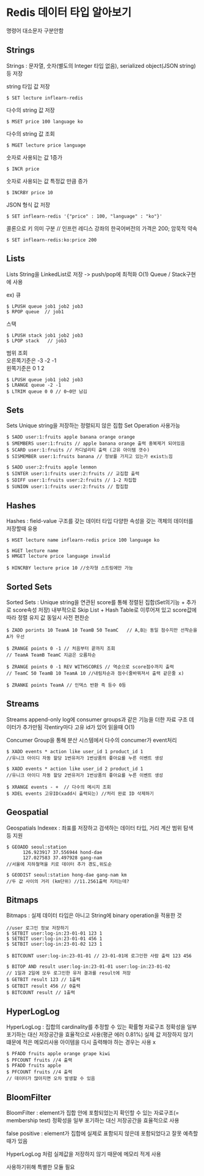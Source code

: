 # Redis 데이터 타입 알아보기

명령어 대소문자 구분안함

## Strings

Strings : 문자열, 숫자(별도의 Integer 타입 없음), serialized object(JSON string)등 저장

string 타입 값 저장

```
$ SET lecture inflearn-redis
```

다수의 string 값 저장

```
$ MSET price 100 language ko
```

다수의 string 값 조회

```
$ MGET lecture price language
```

숫자로 사용되는 값 1증가

```
$ INCR price
```

숫자로 사용되는 값 특정값 만큼 증가

```
$ INCRBY price 10
```

JSON 형식 값 저장

```
$ SET inflearn-redis '{"price" : 100, "language" : "ko"}'
```

콜론으로 키 의미 구분
// 인프런 레디스 강좌의 한국어버전의 가격은 200; 암묵적 약속

```
$ SET inflearn-redis:ko:price 200
```

## Lists

Lists String을 LinkedList로 저장 -> push/pop에 최적화 O(1) Queue / Stack구현에 사용

ex)
큐

```
$ LPUSH queue job1 job2 job3
$ RPOP queue  // job1
```

스택

```
$ LPUSH stack job1 job2 job3
$ LPOP stack   // job3
```

범위 조회 <br>
오른쪽기준은 -3 -2 -1 <br>
왼쪽기준은 0 1 2

```
$ LPUSH queue job1 job2 job3
$ LRANGE queue -2 -1
$ LTRIM queue 0 0 // 0~0만 남김
```

## Sets

Sets Unique string을 저장하는 정렬되지 않은 집합 Set Operation 사용가능

```
$ SADD user:1:fruits apple banana orange orange
$ SMEMBERS user:1:fruits // apple banana orange 출력 중복제거 되어있음
$ SCARD user:1:fruits // 카디널리티 출력 (고유 아이템 갯수)
$ SISMEMBER user:1:fruits banana // 정보를 가지고 있는가 exist느낌

$ SADD user:2:fruits apple lenmon
$ SINTER user:1:fruits user:2:fruits // 교집합 출력
$ SDIFF user:1:fruits user:2:fruits // 1-2 차집합
$ SUNION user:1:fruits user:2:fruits // 합집합
```

## Hashes

Hashes : field-value 구조를 갖는 데이터 타입 다양한 속성을 갖는 객체의 데이터를 저장할때 유용

```
$ HSET lecture name inflearn-redis price 100 language ko

$ HGET lecture name
$ HMGET lecture price language invalid

$ HINCRBY lecture price 10 //숫자형 스트링에만 가능
```

## Sorted Sets

Sorted Sets : Unique string을 연관된 score를 통해 정렬된 집합(Set의기능 + 추가로 score속성 저장) 내부적으로 Skip List + Hash Table로 이루어져 있고 score값에 따라 정렬 유지 값 동일시 사전 편찬순

```
$ ZADD porints 10 TeamA 10 TeamB 50 TeamC   // A,B는 동일 점수지만 선착순을 A가 우선

$ ZRANGE points 0 -1 // 처음부터 끝까지 조회
// TeamA TeamB TeamC 지금은 오름차순

$ ZRANGE points 0 -1 REV WITHSCORES // 역순으로 score점수까지 출력
// TeamC 50 TeamB 10 TeamA 10 //내림차순과 점수(줄바꿔져서 출력 같은줄 x)

$ ZRANKE points TeamA // 인덱스 반환 즉 등수 0등
```

## Streams

Streams append-only log에 consumer groups과 같은 기능을 더한 자료 구조
데이터가 추가만됨 각entiry마다 고유 id가 있어 읽을때 O(1)

Concumer Group을 통해 분산 시스템에서 다수의 concumer가 event처리

```
$ XADD events * action like user_id 1 product_id 1
//유니크 아이디 자동 할당 1번유저가 1번상품의 좋아요를 누른 이벤트 생성

$ XADD events * action like user_id 2 product_id 1
//유니크 아이디 자동 할당 2번유저가 1번상품의 좋아요를 누른 이벤트 생성

$ XRANGE events - +  // 다수의 메시지 조회
$ XDEL events 고유ID(xadd시 출력되는) //처리 완료 ID 삭제하기
```

## Geospatial

Geospatials Indexex : 좌표를 저장하고 검색하는 데이터 타입, 거리 계산 범위 탐색 등 지원

```
$ GEOADD seoul:station
      126.923917 37.556944 hond-dae
      127.027583 37.497928 gang-nam
//서울에 지하철역을 키로 데이터 추가 경도,위도순

$ GEODIST seoul:station hong-dae gang-nam km
//두 값 사이의 거리 (km단위) //11.2561출력 지리는데?
```

## Bitmaps

Bitmaps : 실제 데이터 타입은 아니고 String에 binary operation을 적용한 것

```
//user 로그인 정보 저장하기
$ SETBIT user:log-in:23-01-01 123 1
$ SETBIT user:log-in:23-01-01 456 1
$ SETBIT user:log-in:23-01-02 123 1

$ BITCOUNT user:log-in:23-01-01 // 23-01-01에 로그인한 사람 출력 123 456

$ BITOP AND result user:log-in:23-01-01 user:log-in:23-01-02
// 1일과 2일에 모두 로그인한 유저 결과를 result에 저장
$ GETBIT result 123 // 1출력
$ GETBIT result 456 // 0출력
$ BITCOUNT result // 1출력

```

## HyperLogLog

HyperLogLog : 집합의 cardinality를 추정할 수 있는 확률형 자료구조 정확성을 일부 포기하는 대신 저장공간을 효율적으로 사용(평균 에러 0.81%) 실제 값 저장하지 않기 떄문에 적은 메모리사용 아이템을 다시 출력해야 하는 경우는 사용 x

```
$ PFADD fruits apple orange grape kiwi
$ PFCOUNT fruits //4 출력
$ PFADD fruits apple
$ PFCOUNT fruits //4 출력
// 데이터가 많아지면 오차 발생할 수 있음
```

## BloomFilter

BloomFilter : element가 집합 안에 포함되었는지 확인할 수 있는 자료구조(= membership test) 정확성을 일부 포기하는 대신 저장공간을 효율적으로 사용

false positive : element가 집합에 실제로 표함되지 않은데 포함되었다고 잘못 예측할 때가 있음

HyperLogLog 처럼 실제값을 저장하지 않기 때문에 메모리 적게 사용

사용하기위해 특별한 모듈 필요
